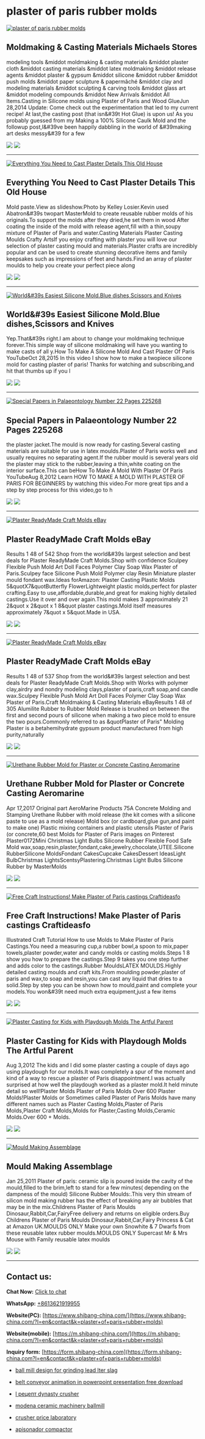 # plaster of paris rubber molds

<a href="https://swt.shibang-china.com/?l=en&img&k=plaster+of+paris+rubber+molds" target="_blank">![plaster of paris rubber molds](http://static.shibang-china.com/all-800x300/738.jpg)</a>

## Moldmaking & Casting Materials Michaels Stores
modeling tools &middot moldmaking & casting materials &middot plaster cloth &middot casting materials &middot latex moldmaking &middot release agents &middot plaster & gypsum &middot silicone &middot rubber &middot push molds &middot paper sculpture & papermâché &middot clay and modeling materials &middot sculpting & carving tools &middot glass art &middot modeling compounds &middot New Arrivals &middot All Items.Casting in Silicone molds using Plaster of Paris and Wood GlueJun 28,2014 Update: Come check out the experimentation that led to my current recipe! At last,the casting post (that isn&#39t Hot Glue) is upon us! As you probably guessed from my Making a 100% Silicone Caulk Mold and the followup post,I&#39ve been happily dabbling in the world of &#39making art desks messy&#39 for a few


<a href="https://whatsapp.shibangsoft.com/WhatsApp.php" target="_blank" title="WhatsApp">![](http://static.shibang-china.com/icon/whatsapp.png)</a> <a href="https://swt.shibang-china.com/?l=en&icon&k=plaster+of+paris+rubber+molds" target="_blank">![](http://static.shibang-china.com/icon/chat-en.png)</a>

---

<a href="https://swt.shibang-china.com/?l=en&img&k=plaster+of+paris+rubber+molds" target="_blank">![Everything You Need to Cast Plaster Details This Old House](http://static.shibang-china.com/all-800x300/866.jpg)</a>

## Everything You Need to Cast Plaster Details This Old House
Mold paste.View as slideshow.Photo by Kelley Losier.Kevin used Abatron&#39s twopart MasterMold to create reusable rubber molds of his originals.To support the molds after they dried,he set them in wood After coating the inside of the mold with release agent,fill with a thin,soupy mixture of Plaster of Paris and water.Casting Materials Plaster Casting Moulds Crafty ArtsIf you enjoy crafting with plaster you will love our selection of plaster casting mould and materials.Plaster crafts are incredibly popular and can be used to create stunning decorative items and family keepsakes such as impressions of feet and hands.Find an array of plaster moulds to help you create your perfect piece along


<a href="https://whatsapp.shibangsoft.com/WhatsApp.php" target="_blank" title="WhatsApp">![](http://static.shibang-china.com/icon/whatsapp.png)</a> <a href="https://swt.shibang-china.com/?l=en&icon&k=plaster+of+paris+rubber+molds" target="_blank">![](http://static.shibang-china.com/icon/chat-en.png)</a>

---

<a href="https://swt.shibang-china.com/?l=en&img&k=plaster+of+paris+rubber+molds" target="_blank">![World&#39s Easiest Silicone Mold.Blue dishes,Scissors and Knives](http://static.shibang-china.com/all-800x300/205.jpg)</a>

## World&#39s Easiest Silicone Mold.Blue dishes,Scissors and Knives
Yep.That&#39s right.I am about to change your moldmaking technique forever.This simple way of silicone moldmaking will have you wanting to make casts of all y.How To Make A Silicone Mold And Cast Plaster Of Paris YouTubeOct 28,2015 In this video I show how to make a twopiece silicone mold for casting plaster of paris! Thanks for watching and subscribing,and hit that thumbs up if you l


<a href="https://whatsapp.shibangsoft.com/WhatsApp.php" target="_blank" title="WhatsApp">![](http://static.shibang-china.com/icon/whatsapp.png)</a> <a href="https://swt.shibang-china.com/?l=en&icon&k=plaster+of+paris+rubber+molds" target="_blank">![](http://static.shibang-china.com/icon/chat-en.png)</a>

---

<a href="https://swt.shibang-china.com/?l=en&img&k=plaster+of+paris+rubber+molds" target="_blank">![Special Papers in Palaeontology Number 22 Pages 225268](http://static.shibang-china.com/all-800x300/1278.jpg)</a>

## Special Papers in Palaeontology Number 22 Pages 225268
the plaster jacket.The mould is now ready for casting.Several casting materials are suitable for use in latex moulds.Plaster of Paris works well and usually requires no separating agent.If the rubber mould is several years old the plaster may stick to the rubber,leaving a thin,white coating on the interior surface.This can beHow To Make A Mold With Plaster Of Paris YouTubeAug 8,2012 Learn HOW TO MAKE A MOLD WITH PLASTER OF PARIS FOR BEGINNERS by watching this video.For more great tips and a step by step process for this video,go to h


<a href="https://whatsapp.shibangsoft.com/WhatsApp.php" target="_blank" title="WhatsApp">![](http://static.shibang-china.com/icon/whatsapp.png)</a> <a href="https://swt.shibang-china.com/?l=en&icon&k=plaster+of+paris+rubber+molds" target="_blank">![](http://static.shibang-china.com/icon/chat-en.png)</a>

---

<a href="https://swt.shibang-china.com/?l=en&img&k=plaster+of+paris+rubber+molds" target="_blank">![Plaster ReadyMade Craft Molds eBay](http://static.shibang-china.com/all-800x300/1277.jpg)</a>

## Plaster ReadyMade Craft Molds eBay
Results 1 48 of 542 Shop from the world&#39s largest selection and best deals for Plaster ReadyMade Craft Molds.Shop with confidence Sculpey Flexible Push Mold Art Doll Faces Polymer Clay Soap Wax Plaster of Paris.Sculpey face Silicone Push Mold Polymer clay Resin Miniature plaster mould fondant wax.Ideas forAmazon: Plaster Casting Plastic Molds 5&quotX7&quotButterfly FlowerLightweight plastic molds,perfect for plaster crafting.Easy to use,affordable,durable,and great for making highly detailed castings.Use it over and over again.This mold makes 3 approximately 21 2&quot x 2&quot x 1 8&quot plaster castings.Mold itself measures approximately 7&quot x 5&quot.Made in USA.


<a href="https://whatsapp.shibangsoft.com/WhatsApp.php" target="_blank" title="WhatsApp">![](http://static.shibang-china.com/icon/whatsapp.png)</a> <a href="https://swt.shibang-china.com/?l=en&icon&k=plaster+of+paris+rubber+molds" target="_blank">![](http://static.shibang-china.com/icon/chat-en.png)</a>

---

<a href="https://swt.shibang-china.com/?l=en&img&k=plaster+of+paris+rubber+molds" target="_blank">![Plaster ReadyMade Craft Molds eBay](http://static.shibang-china.com/all-800x300/152.jpg)</a>

## Plaster ReadyMade Craft Molds eBay
Results 1 48 of 537 Shop from the world&#39s largest selection and best deals for Plaster ReadyMade Craft Molds.Shop with Works with polymer clay,airdry and nondry modeling clays,plaster of paris,craft soap,and candle wax.Sculpey Flexible Push Mold Art Doll Faces Polymer Clay Soap Wax Plaster of Paris.Craft Moldmaking & Casting Materials eBayResults 1 48 of 305 Alumilite Rubber to Rubber Mold Release is brushed on between the first and second pours of silicone when making a two piece mold to ensure the two pours.Commonly referred to as &quotPlaster of Paris" Molding Plaster is a betahemihydrate gypsum product manufactured from high purity,naturally


<a href="https://whatsapp.shibangsoft.com/WhatsApp.php" target="_blank" title="WhatsApp">![](http://static.shibang-china.com/icon/whatsapp.png)</a> <a href="https://swt.shibang-china.com/?l=en&icon&k=plaster+of+paris+rubber+molds" target="_blank">![](http://static.shibang-china.com/icon/chat-en.png)</a>

---

<a href="https://swt.shibang-china.com/?l=en&img&k=plaster+of+paris+rubber+molds" target="_blank">![Urethane Rubber Mold for Plaster or Concrete Casting Aeromarine](http://static.shibang-china.com/all-800x300/721.jpg)</a>

## Urethane Rubber Mold for Plaster or Concrete Casting Aeromarine
Apr 17,2017 Original part AeroMarine Products 75A Concrete Molding and Stamping Urethane Rubber with mold release (the kit comes with a silicone paste to use as a mold release) Mold box (or cardboard,glue gun,and paint to make one) Plastic mixing containers and plastic utensils Plaster of Paris (or concrete,60 best Molds for Plaster of Paris images on Pinterest Plaster0172Mini Christmas Light Bulbs Silicone Rubber Flexible Food Safe Mold wax,soap,resin,plaster,fondant,cake,jewelry,chocolate,UTEE.Silicone RubberSilicone MoldsFondant CakesCupcake CakesDessert IdeasLight BulbChristmas LightsScentsyPlastering.Christmas Light Bulbs Silicone Rubber by MasterMolds


<a href="https://whatsapp.shibangsoft.com/WhatsApp.php" target="_blank" title="WhatsApp">![](http://static.shibang-china.com/icon/whatsapp.png)</a> <a href="https://swt.shibang-china.com/?l=en&icon&k=plaster+of+paris+rubber+molds" target="_blank">![](http://static.shibang-china.com/icon/chat-en.png)</a>

---

<a href="https://swt.shibang-china.com/?l=en&img&k=plaster+of+paris+rubber+molds" target="_blank">![Free Craft Instructions! Make Plaster of Paris castings Craftideasfo](http://static.shibang-china.com/all-800x300/1005.jpg)</a>

## Free Craft Instructions! Make Plaster of Paris castings Craftideasfo
Illustrated Craft Tutorial How to use Molds to Make Plaster of Paris Castings.You need a measuring cup,a rubber bowl,a spoon to mix,paper towels,plaster powder,water and candy molds or casting molds.Steps 1 8 show you how to prepare the castings.Step 9 takes you one step further and adds color to the castings.Rubber MouldsLATEX MOULDS.Highly detailed casting moulds and craft kits.From moulding powder,plaster of paris and wax,to soap and resin,you can cast any liquid that dries to a solid.Step by step you can be shown how to mould,paint and complete your models.You won&#39t need much extra equipment,just a few items


<a href="https://whatsapp.shibangsoft.com/WhatsApp.php" target="_blank" title="WhatsApp">![](http://static.shibang-china.com/icon/whatsapp.png)</a> <a href="https://swt.shibang-china.com/?l=en&icon&k=plaster+of+paris+rubber+molds" target="_blank">![](http://static.shibang-china.com/icon/chat-en.png)</a>

---

<a href="https://swt.shibang-china.com/?l=en&img&k=plaster+of+paris+rubber+molds" target="_blank">![Plaster Casting for Kids with Playdough Molds The Artful Parent](http://static.shibang-china.com/all-800x300/428.jpg)</a>

## Plaster Casting for Kids with Playdough Molds The Artful Parent
Aug 3,2012 The kids and I did some plaster casting a couple of days ago using playdough for our molds.It was completely a spur of the moment and kind of a way to rescue a plaster of Paris disappointment.I was actually surprised at how well the playdough worked as a plaster mold.It held minute detail so well!Plaster Molds Plaster of Paris Molds Over 600 Plaster Molds!Plaster Molds or Sometimes called Plaster of Paris Molds have many different names such as Plaster Casting Molds,Plaster of Paris Molds,Plaster Craft Molds,Molds for Plaster,Casting Molds,Ceramic Molds.Over 600 + Molds.


<a href="https://whatsapp.shibangsoft.com/WhatsApp.php" target="_blank" title="WhatsApp">![](http://static.shibang-china.com/icon/whatsapp.png)</a> <a href="https://swt.shibang-china.com/?l=en&icon&k=plaster+of+paris+rubber+molds" target="_blank">![](http://static.shibang-china.com/icon/chat-en.png)</a>

---

<a href="https://swt.shibang-china.com/?l=en&img&k=plaster+of+paris+rubber+molds" target="_blank">![Mould Making Assemblage](http://static.shibang-china.com/all-800x300/1398.jpg)</a>

## Mould Making Assemblage
Jan 25,2011 Plaster of paris: ceramic slip is poured inside the cavity of the mould,filled to the brim,left to stand for a few minutes( depending on the dampness of the mould) Silicone Rubber Moulds:.This very thin stream of silicon mold making rubber has the effect of breaking any air bubbles that may be in the mix.Childrens Plaster of Paris Moulds Dinosaur,Rabbit,Car,FairyFree delivery and returns on eligible orders.Buy Childrens Plaster of Paris Moulds Dinosaur,Rabbit,Car,Fairy Princess & Cat at Amazon UK.MOULDS ONLY Make your own Snowhite & 7 Dwarfs from these reusable latex rubber moulds.MOULDS ONLY Supercast Mr & Mrs Mouse with Family reusable latex moulds


<a href="https://whatsapp.shibangsoft.com/WhatsApp.php" target="_blank" title="WhatsApp">![](http://static.shibang-china.com/icon/whatsapp.png)</a> <a href="https://swt.shibang-china.com/?l=en&icon&k=plaster+of+paris+rubber+molds" target="_blank">![](http://static.shibang-china.com/icon/chat-en.png)</a>

---
## Contact us:

**Chat Now:** [Click to chat](https://swt.shibang-china.com?l=en&contact&k=plaster+of+paris+rubber+molds)

**WhatsApp:**  [+8613621919955](https://whatsapp.shibangsoft.com/WhatsApp.php)

**Website(PC):** [https://www.shibang-china.com/](https://www.shibang-china.com/?l=en&contact&k=plaster+of+paris+rubber+molds)

**Website(mobile):** [https://m.shibang-china.com/](https://m.shibang-china.com/?l=en&contact&k=plaster+of+paris+rubber+molds)

**Inquiry form:** [https://form.shibang-china.com](https://form.shibang-china.com?l=en&contact&k=plaster+of+paris+rubber+molds)

* [ball mill design for grinding lead lter slag](../115/ball%20mill%20design%20for%20grinding%20lead%20lter%20slag.md)

* [belt conveyor animation in powerpoint presentation free download](../114/belt%20conveyor%20animation%20in%20powerpoint%20presentation%20free%20download.md)

* [l рецепт dynasty crusher](../117/l%20%D1%80%D0%B5%D1%86%D0%B5%D0%BF%D1%82%20dynasty%20crusher.md)

* [modena ceramic machinery ballmill](../121/modena%20ceramic%20machinery%20ballmill.md)

* [crusher price laboratory](../120/crusher%20price%20laboratory.md)

* [apisonador compactor](../121/apisonador%20compactor.md)
